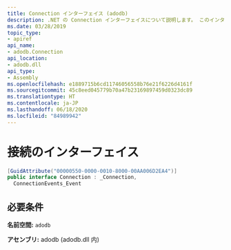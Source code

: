```yaml
---
title: Connection インターフェイス (adodb)
description: .NET の Connection インターフェイスについて説明します。 このインターフェイスは、adodb 名前空間と adodb アセンブリ (adodb.dll ライブラリ内) にあります。
ms.date: 03/28/2019
topic_type:
- apiref
api_name:
- adodb.Connection
api_location:
- adodb.dll
api_type:
- Assembly
ms.openlocfilehash: e1889715b6cd11746056558b76e21f6226d4161f
ms.sourcegitcommit: 45c8eed045779b70a47b23169897459d0323dc89
ms.translationtype: HT
ms.contentlocale: ja-JP
ms.lasthandoff: 06/18/2020
ms.locfileid: "84989942"
---
```

# <a name="connection-interface"></a>接続のインターフェイス

```csharp
[GuidAttribute("00000550-0000-0010-8000-00AA006D2EA4")]
public interface Connection : _Connection,
  ConnectionEvents_Event
```

## <a name="requirements"></a>必要条件

**名前空間:** `adodb`

**アセンブリ:** adodb (adodb.dll 内)
